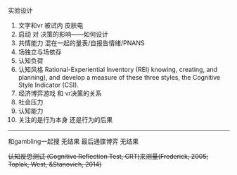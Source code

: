 实验设计

1. 文字和vr 被试内 皮肤电
2. 启动 对 决策的影响——如何设计
3. 共情能力 混在一起的量表/自报告情绪/PNANS
4. 场独立与场依存
5. 认知负荷
6. 认知风格 Rational-Experiential Inventory (REI)  knowing, creating, and planning), and develop a measure of these three styles, the Cognitive Style Indicator (CSI). 
7. 经济博弈游戏 和 vr决策的关系
8. 社会压力
9. 认知能力
10. 关注的是行为本身 还是行为的后果

------

和gambling一起搜 无结果  最后通牒博弈  无结果

~~认知反思测试 (Cognitive Reflection Test, CRT)来测量(Frederick, 2005; Toplak, West, &Stanovich, 2014)~~